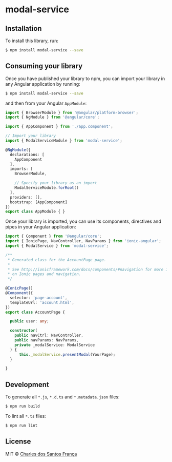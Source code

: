 # modal-service

## Installation

To install this library, run:

```bash
$ npm install modal-service --save
```

## Consuming your library

Once you have published your library to npm, you can import your library in any Angular application by running:

```bash
$ npm install modal-service --save
```

and then from your Angular `AppModule`:

```typescript
import { BrowserModule } from '@angular/platform-browser';
import { NgModule } from '@angular/core';

import { AppComponent } from './app.component';

// Import your library
import { ModalServiceModule } from 'modal-service';

@NgModule({
  declarations: [
    AppComponent
  ],
  imports: [
    BrowserModule,

    // Specify your library as an import
    ModalServiceModule.forRoot()
  ],
  providers: [],
  bootstrap: [AppComponent]
})
export class AppModule { }
```

Once your library is imported, you can use its components, directives and pipes in your Angular application:

```typescript
import { Component } from '@angular/core';
import { IonicPage, NavController, NavParams } from 'ionic-angular';
import { ModalService } from 'modal-service';

/**
 * Generated class for the AccountPage page.
 *
 * See http://ionicframework.com/docs/components/#navigation for more info
 * on Ionic pages and navigation.
 */

@IonicPage()
@Component({
  selector: 'page-account',
  templateUrl: 'account.html',
})
export class AccountPage {

  public user: any;

  constructor(
    public navCtrl: NavController,
    public navParams: NavParams,
    private _modalService: ModalService
  ) {
      this._modalService.presentModal(YourPage);
  }

}

```

## Development

To generate all `*.js`, `*.d.ts` and `*.metadata.json` files:

```bash
$ npm run build
```

To lint all `*.ts` files:

```bash
$ npm run lint
```

## License

MIT © [Charles dos Santos França](mailto:charles-franca@live.com)
